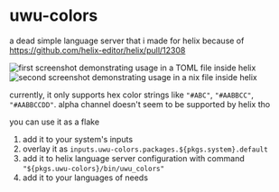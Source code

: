 # uwu-colors

a dead simple language server that i made for helix because of https://github.com/helix-editor/helix/pull/12308

![first screenshot demonstrating usage in a TOML file inside helix](https://i.imgur.com/SCBt8I7.png)
![second screenshot demonstrating usage in a nix file inside helix](https://i.imgur.com/SOfDmr2.png)

currently, it only supports hex color strings like `"#ABC"`, `"#AABBCC"`, `"#AABBCCDD"`. alpha channel doesn't seem to be supported by helix tho

you can use it as a flake

1. add it to your system's inputs
2. overlay it as `inputs.uwu-colors.packages.${pkgs.system}.default`
3. add it to helix language server configuration with command `"${pkgs.uwu-colors}/bin/uwu_colors"`
4. add it to your languages of needs
